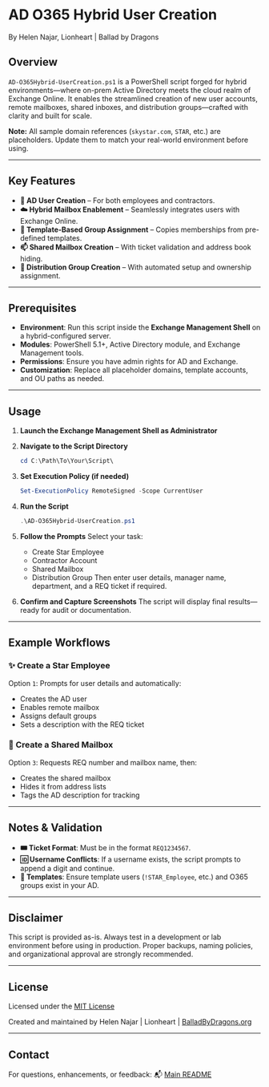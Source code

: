 # **AD O365 Hybrid User Creation**

By Helen Najar, Lionheart | Ballad by Dragons

## **Overview**

`AD-O365Hybrid-UserCreation.ps1` is a PowerShell script forged for hybrid environments—where on-prem Active Directory meets the cloud realm of Exchange Online.
It enables the streamlined creation of new user accounts, remote mailboxes, shared inboxes, and distribution groups—crafted with clarity and built for scale.

**Note:** All sample domain references (`skystar.com`, `STAR`, etc.) are placeholders. Update them to match your real-world environment before using.

---

## **Key Features**

* **🧍 AD User Creation** – For both employees and contractors.
* **☁️ Hybrid Mailbox Enablement** – Seamlessly integrates users with Exchange Online.
* **👥 Template-Based Group Assignment** – Copies memberships from pre-defined templates.
* **📫 Shared Mailbox Creation** – With ticket validation and address book hiding.
* **📣 Distribution Group Creation** – With automated setup and ownership assignment.

---

## **Prerequisites**

* **Environment**: Run this script inside the **Exchange Management Shell** on a hybrid-configured server.
* **Modules**: PowerShell 5.1+, Active Directory module, and Exchange Management tools.
* **Permissions**: Ensure you have admin rights for AD and Exchange.
* **Customization**: Replace all placeholder domains, template accounts, and OU paths as needed.

---

## **Usage**

1. **Launch the Exchange Management Shell as Administrator**

2. **Navigate to the Script Directory**

   ```powershell
   cd C:\Path\To\Your\Script\
   ```

3. **Set Execution Policy (if needed)**

   ```powershell
   Set-ExecutionPolicy RemoteSigned -Scope CurrentUser
   ```

4. **Run the Script**

   ```powershell
   .\AD-O365Hybrid-UserCreation.ps1
   ```

5. **Follow the Prompts**
   Select your task:

   * Create Star Employee
   * Contractor Account
   * Shared Mailbox
   * Distribution Group
     Then enter user details, manager name, department, and a REQ ticket if required.

6. **Confirm and Capture Screenshots**
   The script will display final results—ready for audit or documentation.

---

## **Example Workflows**

### ✨ Create a Star Employee

Option `1`: Prompts for user details and automatically:

* Creates the AD user
* Enables remote mailbox
* Assigns default groups
* Sets a description with the REQ ticket

### 📨 Create a Shared Mailbox

Option `3`: Requests REQ number and mailbox name, then:

* Creates the shared mailbox
* Hides it from address lists
* Tags the AD description for tracking

---

## **Notes & Validation**

* **🎟 Ticket Format**: Must be in the format `REQ1234567`.
* **🆔 Username Conflicts**: If a username exists, the script prompts to append a digit and continue.
* **📂 Templates**: Ensure template users (`!STAR_Employee`, etc.) and O365 groups exist in your AD.

---

## **Disclaimer**

This script is provided as-is. Always test in a development or lab environment before using in production.
Proper backups, naming policies, and organizational approval are strongly recommended.

---

## **License**

Licensed under the [MIT License](https://github.com/balladbydragons/Exchange-Hybrid-Tools/blob/main/LICENSE.md)

Created and maintained by Helen Najar | Lionheart | [BalladByDragons.org](https://www.balladbydragons.org)

---

## **Contact**
For questions, enhancements, or feedback:
📬 [Main README](https://github.com/balladbydragons/Exchange-Hybrid-Tools/blob/main/README.md)